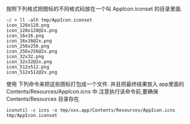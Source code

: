按照下列格式把图标的不同格式码放在一个叫 AppIcon.iconset 的目录里面.
```
~/ > ll -alh tmp/AppIcon.iconset
icon_128x128.png
icon_128x128@2x.png
icon_16x16.png
icon_16x16@2x.png
icon_256x256.png
icon_256x256@2x.png
icon_32x32.png
icon_32x32@2x.png
icon_512x512.png
icon_512x512@2x.png
```

使用 下列命令来把这些图标打包成一个文件. 并且把最终结果放入 app里面的 Contents/Resources/AppIcon.icns 中.注意执行该命令前,要确保 Contents/Resources 目录存在.
```
iconutil -c icns -o tmp/xxx.app/Contents/Resources/AppIcon.icns tmp/AppIcon.iconset
```